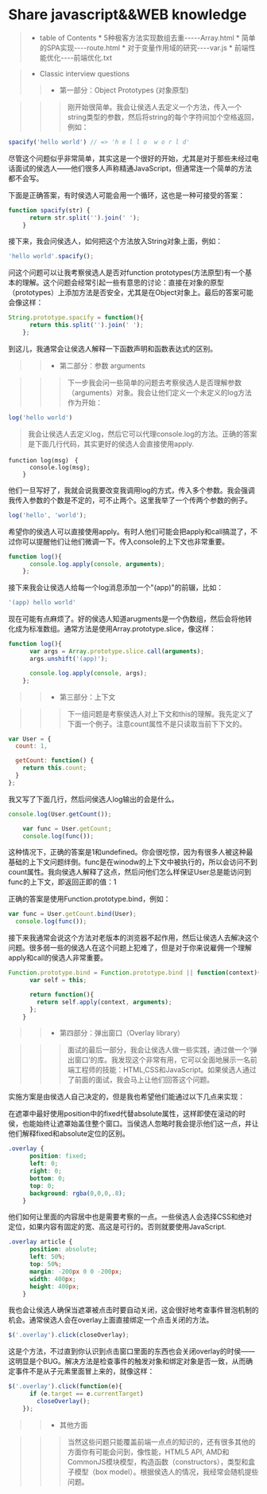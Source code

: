 Share javascript&&WEB knowledge
====


>* table of Contents
     * 5种极客方法实现数组去重-----Array.html
     * 简单的SPA实现----route.html
     * 对于变量作用域的研究----var.js
     * 前端性能优化----前端优化.txt

>* Classic interview questions
>>  * 第一部分：Object Prototypes (对象原型)


>>>刚开始很简单。我会让侯选人去定义一个方法，传入一个string类型的参数，然后将string的每个字符间加个空格返回，例如：
```javascript
spacify('hello world') // => 'h e l l o  w o r l d'
```
尽管这个问题似乎非常简单，其实这是一个很好的开始，尤其是对于那些未经过电话面试的侯选人——他们很多人声称精通JavaScript，但通常连一个简单的方法都不会写。

下面是正确答案，有时侯选人可能会用一个循环，这也是一种可接受的答案：
```javascript
function spacify(str) {
      return str.split('').join(' ');
    }
```    
接下来，我会问侯选人，如何把这个方法放入String对象上面，例如：
```javascript
'hello world'.spacify();
```
问这个问题可以让我考察侯选人是否对function prototypes(方法原型)有一个基本的理解。这个问题会经常引起一些有意思的讨论：直接在对象的原型（prototypes）上添加方法是否安全，尤其是在Object对象上。最后的答案可能会像这样：
```javascript
String.prototype.spacify = function(){
      return this.split('').join(' ');
    };
```
到这儿，我通常会让侯选人解释一下函数声明和函数表达式的区别。

>>  * 第二部分：参数 arguments



>>>下一步我会问一些简单的问题去考察侯选人是否理解参数（arguments）对象。我会让他们定义一个未定义的log方法作为开始：
```javascript
log('hello world')
```
>我会让侯选人去定义log，然后它可以代理console.log的方法。正确的答案是下面几行代码，其实更好的侯选人会直接使用apply.
```
function log(msg)　{
      console.log(msg);
    }
```
他们一旦写好了，我就会说我要改变我调用log的方式，传入多个参数。我会强调我传入参数的个数是不定的，可不止两个。这里我举了一个传两个参数的例子。
```javascript
log('hello', 'world');
```
希望你的侯选人可以直接使用apply。有时人他们可能会把apply和call搞混了，不过你可以提醒他们让他们微调一下。传入console的上下文也非常重要。
```javascript
function log(){
      console.log.apply(console, arguments);
    };
```    
接下来我会让侯选人给每一个log消息添加一个"(app)"的前辍，比如：
```javascript
'(app) hello world'
```
现在可能有点麻烦了。好的侯选人知道arugments是一个伪数组，然后会将他转化成为标准数组。通常方法是使用Array.prototype.slice，像这样：
```javascript
function log(){
      var args = Array.prototype.slice.call(arguments);
      args.unshift('(app)');

      console.log.apply(console, args);
    };
```





>>  * 第三部分：上下文



>>>下一组问题是考察侯选人对上下文和this的理解。我先定义了下面一个例子。注意count属性不是只读取当前下下文的。
```javascript
var User = {
  count: 1,

  getCount: function() {
    return this.count;
  }
};
```
我又写了下面几行，然后问侯选人log输出的会是什么。
```javascript
console.log(User.getCount());

    var func = User.getCount;
    console.log(func());
```    
这种情况下，正确的答案是1和undefined。你会很吃惊，因为有很多人被这种最基础的上下文问题绊倒。func是在winodw的上下文中被执行的，所以会访问不到count属性。我向侯选人解释了这点，然后问他们怎么样保证User总是能访问到func的上下文，即返回正即的值：1

正确的答案是使用Function.prototype.bind，例如：
```javascript
var func = User.getCount.bind(User);
  console.log(func());
```  
接下来我通常会说这个方法对老版本的浏览器不起作用，然后让侯选人去解决这个问题。很多弱一些的侯选人在这个问题上犯难了，但是对于你来说雇佣一个理解apply和call的侯选人非常重要。
```javascript
Function.prototype.bind = Function.prototype.bind || function(context){
      var self = this;

      return function(){
        return self.apply(context, arguments);
      };
    }
```





>>  * 第四部分：弹出窗口（Overlay library）



>>>面试的最后一部分，我会让侯选人做一些实践，通过做一个‘弹出窗口’的库。我发现这个非常有用，它可以全面地展示一名前端工程师的技能：HTML,CSS和JavaScript。如果侯选人通过了前面的面试，我会马上让他们回答这个问题。

实施方案是由侯选人自己决定的，但是我也希望他们能通过以下几点来实现：

在遮罩中最好使用position中的fixed代替absolute属性，这样即使在滚动的时侯，也能始终让遮罩始盖住整个窗口。当侯选人忽略时我会提示他们这一点，并让他们解释fixed和absolute定位的区别。
```css
.overlay {
      position: fixed;
      left: 0;
      right: 0;
      bottom: 0;
      top: 0;
      background: rgba(0,0,0,.8);
    }
```    
他们如何让里面的内容居中也是需要考察的一点。一些侯选人会选择CSS和绝对定位，如果内容有固定的宽、高这是可行的。否则就要使用JavaScript.
```css
.overlay article {
      position: absolute;
      left: 50%;
      top: 50%;
      margin: -200px 0 0 -200px;
      width: 400px;
      height: 400px;
    }
```    
我也会让侯选人确保当遮罩被点击时要自动关闭，这会很好地考查事件冒泡机制的机会。通常侯选人会在overlay上面直接绑定一个点击关闭的方法。
```javascript
$('.overlay').click(closeOverlay);
```
这是个方法，不过直到你认识到点击窗口里面的东西也会关闭overlay的时侯——这明显是个BUG。解决方法是检查事件的触发对象和绑定对象是否一致，从而确定事件不是从子元素里面冒上来的，就像这样：
```javascript
$('.overlay').click(function(e){
      if (e.target == e.currentTarget)
        closeOverlay();
    });
```    






>>  * 其他方面



>>>当然这些问题只能覆盖前端一点点的知识的，还有很多其他的方面你有可能会问到，像性能，HTML5 API, AMD和CommonJS模块模型，构造函数（constructors），类型和盒子模型（box model）。根据侯选人的情况，我经常会随机提些问题。
